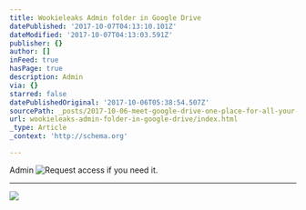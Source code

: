 ```yaml
---
title: Wookieleaks Admin folder in Google Drive
datePublished: '2017-10-07T04:13:10.101Z'
dateModified: '2017-10-07T04:13:03.591Z'
publisher: {}
author: []
inFeed: true
hasPage: true
description: Admin
via: {}
starred: false
datePublishedOriginal: '2017-10-06T05:38:54.507Z'
sourcePath: _posts/2017-10-06-meet-google-drive-one-place-for-all-your-files.md
url: wookieleaks-admin-folder-in-google-drive/index.html
_type: Article
_context: 'http://schema.org'

---
```

Admin
![Request access if you need it.](https://the-grid-user-content.s3-us-west-2.amazonaws.com/a22947be-92d3-4251-bcae-7619041f73b9.jpg)

---

![](https://imgflo.herokuapp.com/graph/vahj1ThiexotieMo/a02db6f127ea62980ab2d3061baeb0e3/noop.png?input=https%3A%2F%2Fssl.gstatic.com%2Faccounts%2Fui%2Favatar_2x.png)